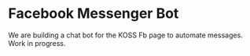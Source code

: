 # Facebook Messenger Bot
We are building a chat bot for the KOSS Fb page to automate messages. Work in progress.
